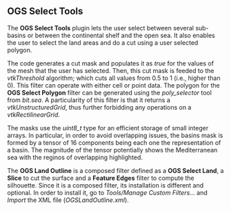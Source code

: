 ## OGS Select Tools

The **OGS Select Tools** plugin lets the user select between several sub-basins or between the continental shelf and the open sea. It also enables the user to select the land areas and do a cut using a user selected polygon.

The code generates a cut mask and populates it as _true_ for the values of the mesh that the user has selected. Then, this cut mask is feeded to the _vtkThreshold_ algorithm; which cuts all values from 0.5 to 1 (i.e., higher than 0). This filter can operate with either cell or point data. The polygon for the **OGS Select Polygon** filter can be generated using the _poly_selector_ tool from _bit.sea_. A particularity of this filter is that it returns a _vtkUnstructuredGrid_, thus further forbidding any operations on a _vtkRectilinearGrid_.

The masks use the _uint8_t_ type for an efficient storage of small integer arrays. In particular, in order to avoid overlapping issues, the basins mask is formed by a tensor of 16 components being each one the representation of a basin. The magnitude of the tensor potentially shows the Mediterranean sea with the reginos of overlapping highlighted.

The **OGS Land Outline** is a composed filter defined as a **OGS Select Land**, a **Slice** to cut the surface and a **Feature Edges** filter to compute the silhouette. Since it is a composed filter, its installation is different and optional. In order to install it, go to _Tools/Manage Custom Filters..._ and _Import_ the XML file (_OGSLandOutline.xml_).